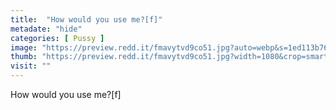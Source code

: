 ```yaml
---
title:  "How would you use me?[f]"
metadate: "hide"
categories: [ Pussy ]
image: "https://preview.redd.it/fmavytvd9co51.jpg?auto=webp&s=1ed113b76a3ae3ccf4d8f33dc1b0dcf470aaa45d"
thumb: "https://preview.redd.it/fmavytvd9co51.jpg?width=1080&crop=smart&auto=webp&s=f4d7b8fb3efee2f0244492405485cd6f931e1f95"
visit: ""
---
```

How would you use me?[f]
